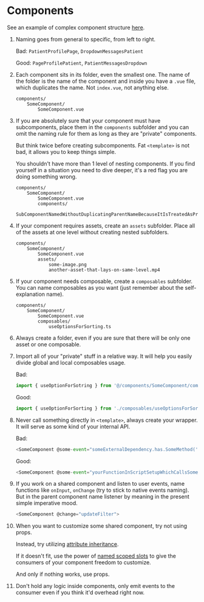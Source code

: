 # Components

See an example of complex component structure [here](./.ComplexComponentExample/).

1. Naming goes from general to specific, from left to right.

    Bad: `PatientProfilePage`, `DropdownMessagesPatient`

    Good: `PageProfilePatient`, `PatientMessagesDropdown`

2. Each component sits in its folder, even the smallest one. The name of the folder is the name of the component and inside you have a `.vue` file, which duplicates the name. Not `index.vue`, not anything else.

    ```
    components/
        SomeComponent/
            SomeComponent.vue
    ```

3. If you are absolutely sure that your component must have subcomponents, place them in the `components` subfolder and you can omit the naming rule for them as long as they are "private" components.

    But think twice before creating subcomponents. Fat `<template>` is not bad, it allows you to keep things simple.

    You shouldn't have more than 1 level of nesting components. If you find yourself in a situation you need to dive deeper, it's a red flag you are doing something wrong.
    ```
    components/
        SomeComponent/
            SomeComponent.vue
            components/
                SubComponentNamedWithoutDuplicatingParentNameBecauseItIsTreatedAsPrivateComponent.vue
    ```

4. If your component requires assets, create an `assets` subfolder. Place all of the assets at one level without creating nested subfolders.
    ```
    components/
        SomeComponent/
            SomeComponent.vue
            assets/
                some-image.png
                another-asset-that-lays-on-same-level.mp4
    ```

5. If your component needs composable, create a `composables` subfolder. You can name composables as you want (just remember about the self-explanation name).
    ```
    components/
        SomeComponent/
            SomeComponent.vue
            composables/
                useOptionsForSorting.ts
    ```

6. Always create a folder, even if you are sure that there will be only one asset or one composable.

7. Import all of your "private" stuff in a relative way. It will help you easily divide global and local composables usage.

    Bad:
    ```javascript
    import { useOptionForSotring } from '@/components/SomeComponent/composables/useOptionsForSorting'
    ```
    Good:
    ```javascript
    import { useOptionForSorting } from './composables/useOptionsForSorting'
    ```

8. Never call something directly in `<template>`, always create your wrapper. It will serve as some kind of your internal API.

    Bad:
    ```javascript
    <SomeComponent @some-event="someExternalDependency.has.SomeMethod('foo')">
    ```

    Good:
    ```javascript
    <SomeComponent @some-event="yourFunctionInScriptSetupWhichCallsSomeExternalDependency">
    ```

9. If you work on a shared component and listen to user events, name functions like `onInput`, `onChange` (try to stick to native events naming). But in the parent component name listener by meaning in the present simple imperative mood.
    ```javascript
    <SomeComponent @change="updateFilter">
    ```

10. When you want to customize some shared component, try not using props.

    Instead, try utilizing [attribute inheritance](https://vuejs.org/guide/components/attrs).

    If it doesn't fit, use the power of [named scoped slots](https://vuejs.org/guide/components/slots.html#fancy-list-example) to give the consumers of your component freedom to customize.

    And only if nothing works, use props.

11. Don't hold any logic inside components, only emit events to the consumer even if you think it'd overhead right now.
